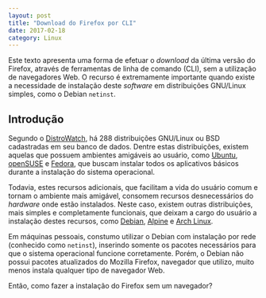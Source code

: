 ```yaml
---
layout: post
title: "Download do Firefox por CLI"
date: 2017-02-18
category: Linux
---
```


Este texto apresenta uma forma de efetuar o _download_ da última versão do Firefox, através de ferramentas de linha de comando (CLI), sem a utilização de navegadores Web. O recurso é extremamente importante quando existe a necessidade de instalação deste _software_ em distribuições GNU/Linux simples, como o Debian `netinst`.

## Introdução

Segundo o [DistroWatch](https://distrowatch.com/), há 288 distribuições GNU/Linux ou BSD cadastradas em seu banco de dados. Dentre estas distribuições, existem aquelas que possuem ambientes amigáveis ao usuário, como [Ubuntu](https://www.ubuntu.com/), [openSUSE](https://pt.opensuse.org/) e [Fedora](https://getfedora.org/pt_BR/), que buscam instalar todos os aplicativos básicos durante a instalação do sistema operacional.

Todavia, estes recursos adicionais, que facilitam a vida do usuário comum e tornam o ambiente mais amigável, consomem recursos desnecessários do _hardware_ onde estão instalados. Neste caso, existem outras distribuições, mais simples e completamente funcionais, que deixam a cargo do usuário a instalação destes recursos, como [Debian](https://www.debian.org/), [Alpine](https://alpinelinux.org/) e [Arch Linux](https://www.archlinux.org/).

Em máquinas pessoais, constumo utilizar o Debian com instalação por rede (conhecido como `netinst`), inserindo somente os pacotes necessários para que o sistema operacional funcione corretamente. Porém, o Debian não possui pacotes atualizados do Mozilla Firefox, navegador que utilizo, muito menos instala qualquer tipo de navegador Web.

Então, como fazer a instalação do Firefox sem um navegador?
